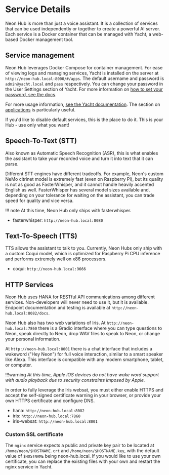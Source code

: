 # Service Details

Neon Hub is more than just a voice assistant. It is a collection of services that can be used independently or together to create a powerful AI server. Each service is a Docker container that can be managed with Yacht, a web-based Docker management tool.

## Service management

Neon Hub leverages Docker Compose for container management. For ease of viewing logs and managing services, Yacht is installed on the server at `http://neon-hub.local:8000/#/apps`. The default username and password is `admin@yacht.local` and `pass` respectively. You can change your password in the User Settings section of Yacht. For more information on [how to set your password, see the docs](https://yacht.sh/docs/Pages/User_Settings).

For more usage information, [see the Yacht documentation](https://yacht.sh/docs/). The section on [applications](https://yacht.sh/docs/Pages/Applications) is particularly useful.

If you'd like to disable default services, this is the place to do it. This is your Hub - use only what you want!

## Speech-To-Text (STT)

Also known as Automatic Speech Recognition (ASR), this is what enables the assistant to take your recorded voice and turn it into text that it can parse.

Different STT engines have different tradeoffs. For example, Neon's custom NeMo citrinet model is extremely fast (even on Raspberry Pi), but its quality is not as good as FasterWhisper, and it cannot handle heavily accented English as well. FasterWhisper has several model sizes available and, depending on your tolerance for waiting on the assistant, you can trade speed for quality and vice versa.

!!! note
    At this time, Neon Hub only ships with fasterwhisper.

- fasterwhisper: `http://neon-hub.local:8080`

## Text-To-Speech (TTS)

TTS allows the assistant to talk to you. Currently, Neon Hubs only ship with a custom Coqui model, which is optimized for Raspberry Pi CPU inference and performs extremely well on x86 processors.

- coqui: `http://neon-hub.local:9666`

## HTTP Services

Neon Hub uses HANA for RESTful API communications among different services. Non-developers will never need to use it, but it is available. Endpoint documentation and testing is available at `http://neon-hub.local:8082/docs`.

Neon Hub also has two web variations of Iris. At `http://neon-hub.local:7860` there is a Gradio interface where you can type questions to Neon, speak directly to Neon, drop WAV files to speak to Neon, or change your personal information.

At `http://neon-hub.local:8001` there is a chat interface that includes a wakeword ("Hey Neon") for full voice interaction, similar to a smart speaker like Alexa. This interface is compatible with any modern smartphone, tablet, or computer. 

!!!warning
    _At this time, Apple iOS devices do not have wake word support with audio playback due to security constraints imposed by Apple._

In order to fully leverage the Iris websat, you must either enable HTTPS and accept the self-signed certificate warning in your browser, or provide your own HTTPS certificate and configure DNS.

- hana: `http://neon-hub.local:8082`
- iris: `http://neon-hub.local:7860`
- iris-websat: `http://neon-hub.local:8001`

### Custom SSL certificate

The `nginx` service expects a public and private key pair to be located at `/home/neon/$HOSTNAME.crt` and `/home/neon/$HOSTNAME.key`, with the default value of `$HOSTNAME` being neon-hub.local. If you would like to use your own certificate, you can replace the existing files with your own and restart the nginx service in Yacht.

